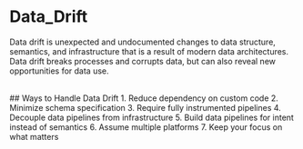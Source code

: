 # Data_Drift
Data drift is unexpected and undocumented changes to data structure, semantics, and infrastructure that is a result of modern data architectures. Data drift breaks processes and corrupts data, but can also reveal new opportunities for data use.

<br> 
## Ways to Handle Data Drift
1. Reduce dependency on custom code
2. Minimize schema specification
3. Require fully instrumented pipelines
4. Decouple data pipelines from infrastructure
5. Build data pipelines for intent instead of semantics
6. Assume multiple platforms
7. Keep your focus on what matters
